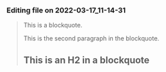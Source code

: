 

### Editing file on 2022-03-17_11-14-31

> This is a blockquote.
>
> This is the second paragraph in the blockquote.
>
> ## This is an H2 in a blockquote


